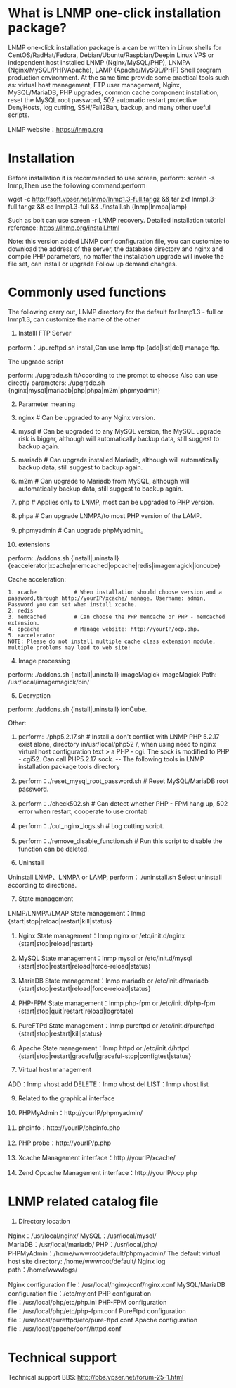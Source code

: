 # What is LNMP one-click installation package?

  LNMP one-click installation package is a can be written in Linux shells for CentOS/RadHat/Fedora, Debian/Ubuntu/Raspbian/Deepin Linux VPS or independent host installed LNMP (Nginx/MySQL/PHP),
  LNMPA (Nginx/MySQL/PHP/Apache), LAMP (Apache/MySQL/PHP) Shell program production environment. At the same time provide some practical tools such as: virtual host management, FTP user management, Nginx, MySQL/MariaDB, PHP upgrades, common cache component installation, reset the MySQL root password, 502 automatic restart protective DenyHosts, log cutting, SSH/Fail2Ban, backup, and many other useful scripts.

  LNMP website：https://lnmp.org

# Installation

  Before installation it is recommended to use screen, perform: screen -s lnmp,Then use the following command:perform

  wget -c http://soft.vpser.net/lnmp/lnmp1.3-full.tar.gz && tar zxf lnmp1.3-full.tar.gz && cd lnmp1.3-full && ./install.sh {lnmp|lnmpa|lamp}

  Such as bolt can use screen -r LNMP recovery.
  Detailed installation tutorial reference: https://lnmp.org/install.html

  Note: this version added LNMP conf configuration file, you can customize to download the address of the server, the database directory and nginx and compile PHP parameters, no matter the installation upgrade will invoke the file set, can install or upgrade
  Follow up demand changes.

# Commonly used functions

  The following carry out, LNMP directory for the default for lnmp1.3 - full or lnmp1.3, can customize the name of the other

1. Installl FTP Server

  perform：./pureftpd.sh install,Can use lnmp ftp {add|list|del} manage ftp.

  The upgrade script

  perform: ./upgrade.sh   #According to the prompt to choose
  Also can use directly parameters: ./upgrade.sh {nginx|mysql|mariadb|php|phpa|m2m|phpmyadmin}

2. Parameter meaning

  1. nginx             # Can be upgraded to any Nginx version.
  2. mysql             # Can be upgraded to any MySQL version, the MySQL upgrade risk is bigger, although will automatically backup data, still suggest to backup again.
  3. mariadb           # Can upgrade installed Mariadb, although will automatically backup data, still suggest to backup again.
  4. m2m               # Can upgrade to Mariadb from MySQL, although will automatically backup data, still suggest to backup again.
  5. php               # Applies only to LNMP, most can be upgraded to PHP version.
  6. phpa              # Can upgrade LNMPA/to most PHP version of the LAMP.
  7. phpmyadmin        # Can upgrade phpMyadmin。

3. extensions

  perform: ./addons.sh {install|uninstall} {eaccelerator|xcache|memcached|opcache|redis|imagemagick|ioncube}

  Cache acceleration:

    1. xcache            # When installation should choose version and a password,through http://yourIP/xcache/ manage. Username: admin, Password you can set when install xcache.
    2. redis
    3. memcached         # Can choose the PHP memcache or PHP - memcached extension.
    4. opcache           # Manage website: http://yourIP/ocp.php.
    5. eaccelerator
    NOTE: Please do not install multiple cache class extension module, multiple problems may lead to web site!

4. Image processing

  perform: ./addons.sh {install|uninstall} imageMagick imageMagick
  Path: /usr/local/imagemagick/bin/

5. Decryption

  perform: ./addons.sh {install|uninstall} ionCube.

  Other:

   1. perform: ./php5.2.17.sh  # Install a don't conflict with LNMP PHP 5.2.17 exist alone, directory in/usr/local/php52 /, when using need to nginx virtual host configuration text > a PHP - cgi. The sock is modified to PHP - cgi52. Can call PHP5.2.17 sock. 
--   The following tools in LNMP installation package tools directory
   2. perform：./reset_mysql_root_password.sh # Reset MySQL/MariaDB root password.
   3. perform：./check502.sh                  # Can detect whether PHP - FPM hang up, 502 error when restart, cooperate to use crontab 
   4. perform：./cut_nginx_logs.sh            # Log cutting script.
   5. perform：./remove_disable_function.sh   # Run this script to disable the function can be deleted.

6. Uninstall

  Uninstall LNMP、LNMPA or LAMP, perform：./uninstall.sh Select uninstall according to directions.

7. State management

  LNMP/LNMPA/LMAP State management：lnmp {start|stop|reload|restart|kill|status}

  1. Nginx State management：lnmp nginx or /etc/init.d/nginx {start|stop|reload|restart}
  2. MySQL State management：lnmp mysql or /etc/init.d/mysql {start|stop|restart|reload|force-reload|status}
  3. MariaDB State management：lnmp mariadb or /etc/init.d/mariadb {start|stop|restart|reload|force-reload|status}
  4. PHP-FPM State management：lnmp php-fpm or /etc/init.d/php-fpm {start|stop|quit|restart|reload|logrotate}
  5. PureFTPd State management：lnmp pureftpd or /etc/init.d/pureftpd {start|stop|restart|kill|status}
  6. Apache State management：lnmp httpd or /etc/init.d/httpd {start|stop|restart|graceful|graceful-stop|configtest|status}

8. Virtual host management

  ADD：lnmp vhost add
  DELETE：lnmp vhost del
  LIST：lnmp vhost list

9. Related to the graphical interface

  1. PHPMyAdmin：http://yourIP/phpmyadmin/
  2. phpinfo：http://yourIP/phpinfo.php
  3. PHP probe：http://yourIP/p.php
  4. Xcache Management interface：http://yourIP/xcache/
  5. Zend Opcache Management interface：http://yourIP/ocp.php

# LNMP related catalog file

1. Directory location

  Nginx：/usr/local/nginx/
  MySQL：/usr/local/mysql/
  MariaDB：/usr/local/mariadb/
  PHP：/usr/local/php/
  PHPMyAdmin：/home/wwwroot/default/phpmyadmin/
  The default virtual host site directory: /home/wwwroot/default/
  Nginx log path：/home/wwwlogs/

  Nginx configuration file：/usr/local/nginx/conf/nginx.conf
  MySQL/MariaDB configuration file：/etc/my.cnf
  PHP configuration file：/usr/local/php/etc/php.ini
  PHP-FPM configuration file：/usr/local/php/etc/php-fpm.conf
  PureFtpd configuration file：/usr/local/pureftpd/etc/pure-ftpd.conf
  Apache configuration file：/usr/local/apache/conf/httpd.conf


# Technical support

  Technical support BBS: http://bbs.vpser.net/forum-25-1.html

